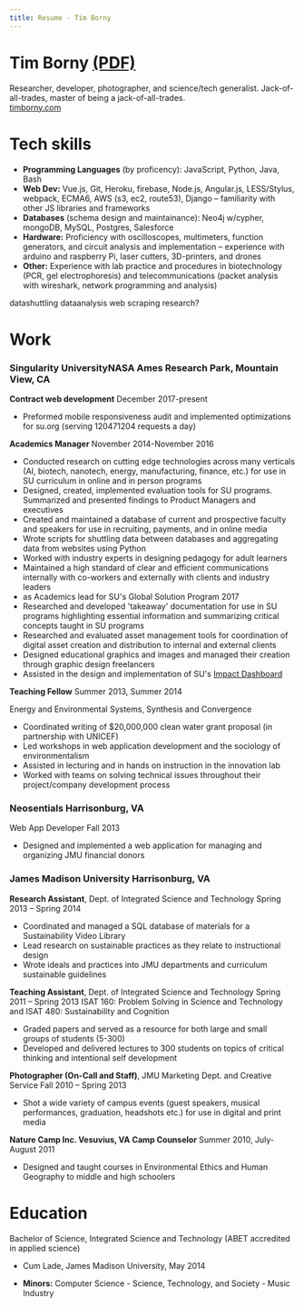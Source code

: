 ```yaml
---
title: Resume - Tim Borny
---
```


# <span class='no-print'>Tim Borny <a class='print' href="javascript:window.print()">(PDF)</a></span>

Researcher, developer, photographer, and science/tech generalist.
Jack-of-all-trades, master of being a jack-of-all-trades.  
[timborny.com](http://timborny.com)

# Tech skills

- **Programming	Languages**	(by proficency):	JavaScript,	Python,	Java,	Bash
- **Web Dev:**	Vue.js, Git, Heroku, firebase,	Node.js,	Angular.js, LESS/Stylus, webpack, ECMA6, AWS	(s3,	ec2, route53), Django – familiarity	with	other	JS	libraries	and	frameworks
- **Databases** (schema design and maintainance):	Neo4j w/cypher, mongoDB, MySQL,	Postgres, Salesforce
- **Hardware:**	Proficiency	with	oscilloscopes,	multimeters,	function	generators,	and	circuit	analysis	and	implementation	–
experience	with	arduino	and	raspberry	Pi,	laser	cutters,	3D-printers,	and	drones
- **Other:** Experience	with	lab	practice	and	procedures	in	biotechnology	(PCR,	gel	electrophoresis)	and	telecommunications
(packet	analysis	with	wireshark,	network	programming	and	analysis)

datashuttling
dataanalysis
web scraping
research?

# Work

### **Singularity University**<span class='right'>NASA	Ames	Research	Park, Mountain	View,	CA</span>

**Contract web development** <span class='right'>December 2017-present</span>
- Preformed mobile responsiveness audit and implemented optimizations for su.org (serving 120471204 requests a day)

**Academics Manager** <span class='right'>November 2014-November 2016</span>


- Conducted research on cutting edge technologies across many verticals (AI, biotech, nanotech, energy, manufacturing, finance, etc.) for use in SU curriculum in online and in person programs
- Designed, created, implemented evaluation tools for SU programs. Summarized and presented findings to Product Managers and executives
- Created and maintained a database of current and prospective faculty and speakers for use in recruiting, payments, and in online media
- Wrote scripts for shuttling data between databases and aggregating data from websites using Python
- Worked with industry experts in designing pedagogy for adult learners
- Maintained a high standard of clear and efficient communications internally with co-workers and externally with clients and industry leaders
-  as Academics lead for SU's Global Solution Program 2017
- Researched and developed 'takeaway' documentation for use in SU programs highlighting essential information and summarizing critical concepts taught in SU programs
- Researched and evaluated asset management tools for coordination of digital asset creation and distribution to internal and external clients
- Designed educational graphics and images and managed their creation through graphic design freelancers
- Assisted in the design and implementation of SU's [Impact Dashboard](http://impact.su.org)

**Teaching	Fellow** <span class='right'>Summer	2013,	Summer	2014</span>

 Energy	and	Environmental	Systems,	Synthesis	and	Convergence

 - Coordinated	writing	of $20,000,000 clean	water	grant	proposal (in	partnership with	UNICEF)
 - Led	workshops	in	web	application development	and	the	sociology	of	environmentalism
 - Assisted in	lecturing	and	in	hands	on	instruction in	the	innovation	lab
 - Worked	with	teams	on	solving	technical	issues	throughout	their	project/company	development	process


### **Neosentials** <span class='right'>Harrisonburg, VA</span>

Web	App Developer <span class='right'>Fall	2013</span>
- Designed and	implemented	a web	application	for	managing	and	organizing	JMU	financial	donors

### **James Madison University** <span class='right'>Harrisonburg, VA</span>

**Research	Assistant**, Dept.	of	Integrated	Science	and	Technology <span class='right'>Spring	2013	– Spring	2014</span>
- Coordinated and	managed a SQL database of materials for a	Sustainability Video	Library
- Lead research on sustainable	practices as they relate to instructional design
- Wrote ideals	and	practices	into	JMU	departments and	curriculum sustainable guidelines

**Teaching	Assistant**,	Dept.	of	Integrated	Science	and	Technology <span class='right'>Spring	2011	– Spring	2013</span>
ISAT	160: Problem	Solving	in	Science	and	Technology and	ISAT	480: Sustainability	and	Cognition
- Graded papers	and	served as	a	resource	for	both	large	and	small	groups	of	students	(5-300)
- Developed and	delivered lectures	to	300	students	on	topics	of	critical	thinking	and	intentional	self	development

**Photographer (On-Call and	Staff)**,	JMU Marketing	Dept.	and	Creative	Service	<span class='right'>Fall	2010	– Spring	2013</span>
- Shot a	wide	variety	of	campus	events (guest	speakers,	musical	performances,	graduation,	headshots	etc.) for use in digital and print media

**Nature	Camp	Inc. 								 								<span class='right'>Vesuvius,	VA**</span>
**Camp	Counselor** <span class='right'>Summer	2010,	July-August	2011</span>
- Designed	and	taught	courses	in	Environmental	Ethics	and	Human	Geography to	middle	and	high	schoolers

# Education

Bachelor of Science, Integrated Science and Technology (ABET accredited in applied science)
- Cum Lade, James Madison University, May 2014

- **Minors:** Computer Science - Science, Technology, and Society - Music Industry
